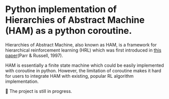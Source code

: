 # Python implementation of Hierarchies of Abstract Machine (HAM) as a python coroutine.

Hierarchies of Abstract Machine, also known as HAM, is a framework for hierarchical reinforcement learning (HRL) which was first introduced in [this paper](https://proceedings.neurips.cc/paper/1997/file/5ca3e9b122f61f8f06494c97b1afccf3-Paper.pdf)(Parr & Russell, 1997).

HAM is essentially a finite state machine which could be easily implemented with coroutine in python. However, the limitation of coroutine makes it hard for users to integrate HAM with existing, popular RL algorithm implementation.

:construction: The project is still in progress.

